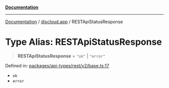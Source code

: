 [**Documentation**](../../README.md)

***

[Documentation](../../packages.md) / [discloud.app](../README.md) / RESTApiStatusResponse

# Type Alias: RESTApiStatusResponse

> **RESTApiStatusResponse** = `"ok"` \| `"error"`

Defined in: [packages/api-types/rest/v2/base.ts:17](https://github.com/discloud/discloud.app/blob/5b4e3fe9c701f0b4f5ffa4246f463403d1e47fa1/packages/api-types/rest/v2/base.ts#L17)

- `ok`
- `error`
